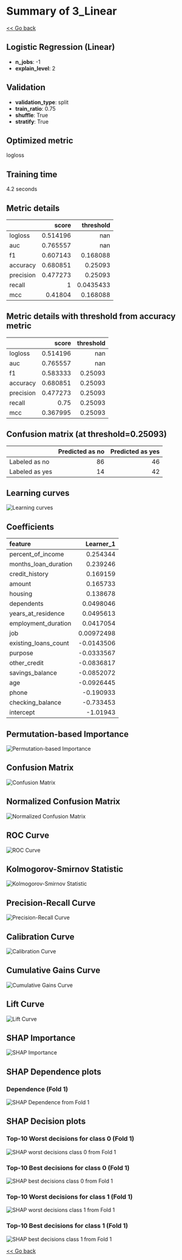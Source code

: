 # Summary of 3_Linear

[<< Go back](../README.md)


## Logistic Regression (Linear)
- **n_jobs**: -1
- **explain_level**: 2

## Validation
 - **validation_type**: split
 - **train_ratio**: 0.75
 - **shuffle**: True
 - **stratify**: True

## Optimized metric
logloss

## Training time

4.2 seconds

## Metric details
|           |    score |   threshold |
|:----------|---------:|------------:|
| logloss   | 0.514196 | nan         |
| auc       | 0.765557 | nan         |
| f1        | 0.607143 |   0.168088  |
| accuracy  | 0.680851 |   0.25093   |
| precision | 0.477273 |   0.25093   |
| recall    | 1        |   0.0435433 |
| mcc       | 0.41804  |   0.168088  |


## Metric details with threshold from accuracy metric
|           |    score |   threshold |
|:----------|---------:|------------:|
| logloss   | 0.514196 |   nan       |
| auc       | 0.765557 |   nan       |
| f1        | 0.583333 |     0.25093 |
| accuracy  | 0.680851 |     0.25093 |
| precision | 0.477273 |     0.25093 |
| recall    | 0.75     |     0.25093 |
| mcc       | 0.367995 |     0.25093 |


## Confusion matrix (at threshold=0.25093)
|                |   Predicted as no |   Predicted as yes |
|:---------------|------------------:|-------------------:|
| Labeled as no  |                86 |                 46 |
| Labeled as yes |                14 |                 42 |

## Learning curves
![Learning curves](learning_curves.png)

## Coefficients
| feature              |   Learner_1 |
|:---------------------|------------:|
| percent_of_income    |  0.254344   |
| months_loan_duration |  0.239246   |
| credit_history       |  0.169159   |
| amount               |  0.165733   |
| housing              |  0.138678   |
| dependents           |  0.0498046  |
| years_at_residence   |  0.0495613  |
| employment_duration  |  0.0417054  |
| job                  |  0.00972498 |
| existing_loans_count | -0.0143506  |
| purpose              | -0.0333567  |
| other_credit         | -0.0836817  |
| savings_balance      | -0.0852072  |
| age                  | -0.0926445  |
| phone                | -0.190933   |
| checking_balance     | -0.733453   |
| intercept            | -1.01943    |


## Permutation-based Importance
![Permutation-based Importance](permutation_importance.png)
## Confusion Matrix

![Confusion Matrix](confusion_matrix.png)


## Normalized Confusion Matrix

![Normalized Confusion Matrix](confusion_matrix_normalized.png)


## ROC Curve

![ROC Curve](roc_curve.png)


## Kolmogorov-Smirnov Statistic

![Kolmogorov-Smirnov Statistic](ks_statistic.png)


## Precision-Recall Curve

![Precision-Recall Curve](precision_recall_curve.png)


## Calibration Curve

![Calibration Curve](calibration_curve_curve.png)


## Cumulative Gains Curve

![Cumulative Gains Curve](cumulative_gains_curve.png)


## Lift Curve

![Lift Curve](lift_curve.png)



## SHAP Importance
![SHAP Importance](shap_importance.png)

## SHAP Dependence plots

### Dependence (Fold 1)
![SHAP Dependence from Fold 1](learner_fold_0_shap_dependence.png)

## SHAP Decision plots

### Top-10 Worst decisions for class 0 (Fold 1)
![SHAP worst decisions class 0 from Fold 1](learner_fold_0_shap_class_0_worst_decisions.png)
### Top-10 Best decisions for class 0 (Fold 1)
![SHAP best decisions class 0 from Fold 1](learner_fold_0_shap_class_0_best_decisions.png)
### Top-10 Worst decisions for class 1 (Fold 1)
![SHAP worst decisions class 1 from Fold 1](learner_fold_0_shap_class_1_worst_decisions.png)
### Top-10 Best decisions for class 1 (Fold 1)
![SHAP best decisions class 1 from Fold 1](learner_fold_0_shap_class_1_best_decisions.png)

[<< Go back](../README.md)
